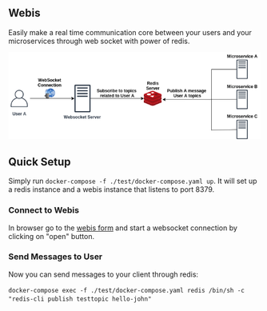 ## Webis

Easily make a real time communication core between your users and your microservices through web socket with power of redis.

![alt text](https://github.com/mammadmodi/webis/blob/master/architecture.png?raw=true)

## Quick Setup

Simply run ```docker-compose -f ./test/docker-compose.yaml up```.
It will set up a redis instance and a webis instance that listens to port 8379.

### Connect to Webis
In browser go to the [webis form](http://127.0.0.1:8379/socket/form?username=john&topics=testtopic) and
start a websocket connection by clicking on "open" button.

### Send Messages to User
Now you can send messages to your client through redis:

```docker-compose exec -f ./test/docker-compose.yaml redis /bin/sh -c "redis-cli publish testtopic hello-john"```
